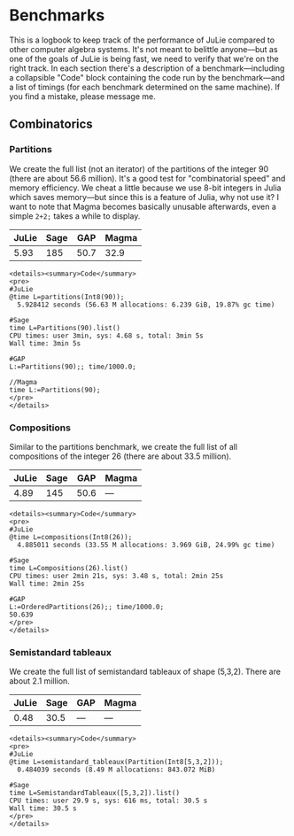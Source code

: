# Benchmarks

This is a logbook to keep track of the performance of JuLie compared to other computer algebra systems. It's not meant to belittle anyone—but as one of the goals of JuLie is being fast, we need to verify that we're on the right track. In each section there's a description of a benchmark—including a collapsible "Code" block containing the code run by the benchmark—and a list of timings (for each benchmark determined on the same machine). If you find a mistake, please message me.

## Combinatorics

### Partitions

We create the full list (not an iterator) of the partitions of the integer 90 (there are about 56.6 million). It's a good test for "combinatorial speed" and memory efficiency. We cheat a little because we use 8-bit integers in Julia which saves memory—but since this is a feature of Julia, why not use it? I want to note that Magma becomes basically unusable afterwards, even a simple ```2+2;``` takes a while to display.

| JuLie | Sage | GAP  | Magma |
| ----- | ---- | ---- | ----- |
| 5.93  | 185  | 50.7 | 32.9  |

```@raw html
<details><summary>Code</summary>
<pre>
#JuLie
@time L=partitions(Int8(90));
  5.928412 seconds (56.63 M allocations: 6.239 GiB, 19.87% gc time)

#Sage
time L=Partitions(90).list()
CPU times: user 3min, sys: 4.68 s, total: 3min 5s
Wall time: 3min 5s

#GAP
L:=Partitions(90);; time/1000.0;

//Magma
time L:=Partitions(90);
</pre>
</details>
```

### Compositions

Similar to the partitions benchmark, we create the full list of all compositions of the integer 26 (there are about 33.5 million).

| JuLie | Sage | GAP  | Magma |
| ----- | ---- | ---- | ----- |
| 4.89  | 145  | 50.6 | —     |

```@raw html
<details><summary>Code</summary>
<pre>
#JuLie
@time L=compositions(Int8(26));
  4.885011 seconds (33.55 M allocations: 3.969 GiB, 24.99% gc time)
  
#Sage
time L=Compositions(26).list()
CPU times: user 2min 21s, sys: 3.48 s, total: 2min 25s
Wall time: 2min 25s

#GAP
L:=OrderedPartitions(26);; time/1000.0;
50.639
</pre>
</details>
```

### Semistandard tableaux

We create the full list of semistandard tableaux of shape (5,3,2). There are about 2.1 million.

| JuLie | Sage | GAP  | Magma |
| ----- | ---- | ---- | ----- |
| 0.48  | 30.5 | —    | —     |

```@raw html
<details><summary>Code</summary>
<pre>
#JuLie
@time L=semistandard_tableaux(Partition(Int8[5,3,2]));
  0.484039 seconds (8.49 M allocations: 843.072 MiB)
  
#Sage
time L=SemistandardTableaux([5,3,2]).list()
CPU times: user 29.9 s, sys: 616 ms, total: 30.5 s
Wall time: 30.5 s
</pre>
</details>
```
